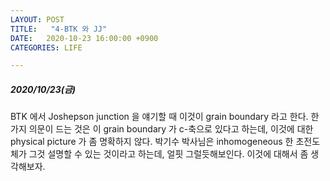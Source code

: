 ```yaml
---
LAYOUT: POST
TITLE:   "4-BTK 와 JJ"
DATE:   2020-10-23 16:00:00 +0900
CATEGORIES: LIFE

---
```




#####  2020/10/23(금)


BTK 에서 Joshepson junction 을 얘기할 때 이것이 grain boundary 라고 한다. 한가지 의문이 드는 것은 이 grain boundary 가 c-축으로 있다고 하는데,
이것에 대한 physical picture 가 좀 명확하지 않다. 박기수 박사님은 inhomogeneous 한 초전도체가 그것 설명할 수 있는 것이라고 하는데, 얼핏 그럴듯해보인다. 
이것에 대해서 좀 생각해보자. 

